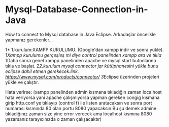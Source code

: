 # Mysql-Database-Connection-in-Java
How to connect to Mysql database in Java Eclipse.
Arkadaşlar öncelikle yapmanız gerekenler...



1* 1.kurulum:XAMPP KURULUMU. (Google'dan xampp indir ve sonra yükle).  
1*Xampp kurulumu  gerçeşleş mi diye control panelinden xampp ara ve tıkla 
1*Daha sonra  genel xampp panelinden apache ve mysql start butonlarına tıkla ve başlat.
2*2.kurulum mysql connector jar kütüphanesini yükle bunu eclipse dahil etmen gerekecek.link. https://www.mysql.com/products/connector/
3*Eclipse üzerinden projeleri yükle ve çalıştır.


Hata verirse:
(xampp panelinden admin kısmana tıkladığın zaman localhost hata veriyorsa yani apache çalışmıyorsa yapman gereken 
congig kısmana girip http.conf ye tıklayıp (control f) ile listen aratacaksın ve sonra port numarası kısmında 80 olan portu 8080 
yapacaksın.Bu şu demek admine tıkladığınız zaman size yine error verecek ama localhost kısmına 8080 yazarsanız tarayıcınızda 
o zaman çalışacaktır)

